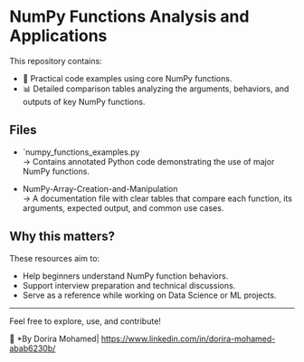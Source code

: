 # NumPy Functions Analysis and Applications

This repository contains:
- 🔢 Practical code examples using core NumPy functions.
- 📊 Detailed comparison tables analyzing the arguments, behaviors, and outputs of key NumPy functions.

## Files

- `numpy_functions_examples.py  
  → Contains annotated Python code demonstrating the use of major NumPy functions.

- NumPy-Array-Creation-and-Manipulation  
  → A documentation file with clear tables that compare each function, its arguments, expected output, and common use cases.

## Why this matters?

These resources aim to:
- Help beginners understand NumPy function behaviors.
- Support interview preparation and technical discussions.
- Serve as a reference while working on Data Science or ML projects.

---

Feel free to explore, use, and contribute!

🌟 *By Dorira Mohamed| https://www.linkedin.com/in/dorira-mohamed-abab6230b/
